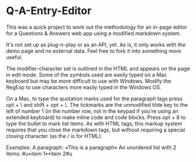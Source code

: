 # Q-A-Entry-Editor
This was a quick project to work out the methodology for an in-page editor for a Questions &amp; Answers web app using a modified markdown system.

It's not set up as plug-n-play or as an API, yet. As is, it only works with the demo page and no external data. Feel free to fork it into something more useful.

The modifier-character set is outlined in the HTML and appears on the page in edit mode. Some of the symbols used are easily typed on a Mac keyboard but may be more difficult to use with Windows. Modify the RegExp to use characters more easily typed in the Windows OS.

On a Mac, to type the quotation marks used for the paragraph tags press opt + \ and shift + opt + \\. The tickmarks are the unmodified tilde key to the left of number 1 (in the number row, not in the keypad if you're using an extended keyboard) to make inline code and code blocks. Press opt + 8 to type the bullet to mark list items. As with HTML tags, this markup system requires that you close the markdown tags, but without requiring a special closing character (as the / is for HTML).

Examples:
  A paragraph: «This is a paragraph» 
  An unordered list with 2 items: #u•item 1••item 2#u

